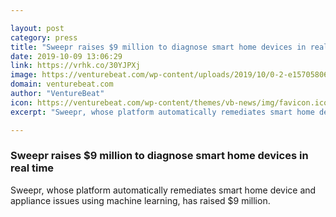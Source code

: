 ```yaml
---

layout: post
category: press
title: "Sweepr raises $9 million to diagnose smart home devices in real time"
date: 2019-10-09 13:06:29
link: https://vrhk.co/30YJPXj
image: https://venturebeat.com/wp-content/uploads/2019/10/0-2-e1570580603671.jpg?w=1200&strip=all
domain: venturebeat.com
author: "VentureBeat"
icon: https://venturebeat.com/wp-content/themes/vb-news/img/favicon.ico
excerpt: "Sweepr, whose platform automatically remediates smart home device and appliance issues using machine learning, has raised $9 million."

---
```


### Sweepr raises $9 million to diagnose smart home devices in real time

Sweepr, whose platform automatically remediates smart home device and appliance issues using machine learning, has raised $9 million.